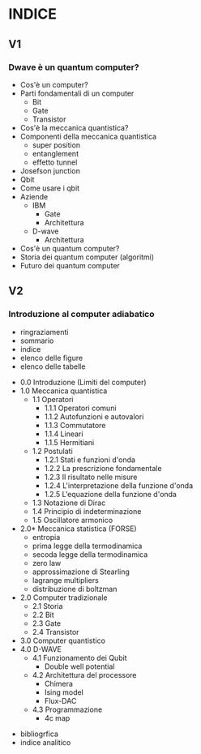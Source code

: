 # INDICE

## V1
### Dwave è un quantum computer?
- Cos'è un computer?
- Parti fondamentali di un computer
  - Bit
  - Gate
  - Transistor
- Cos'è la meccanica quantistica?
- Componenti della meccanica quantistica
  - super position
  - entanglement
  - effetto tunnel
- Josefson junction
- Qbit
- Come usare i qbit
- Aziende
  - IBM
    - Gate
    - Architettura
  - D-wave
    - Architettura
- Cos'è un quantum computer?
- Storia dei quantum computer (algoritmi)
- Futuro dei quantum computer

## V2
### Introduzione al computer adiabatico
* ringraziamenti
* sommario
* indice
* elenco delle figure
* elenco delle tabelle
- 0.0 Introduzione (Limiti del computer)
- 1.0 Meccanica quantistica
  - 1.1 Operatori
    - 1.1.1 Operatori comuni
    - 1.1.2 Autofunzioni e autovalori
    - 1.1.3 Commutatore
    - 1.1.4 Lineari
    - 1.1.5 Hermitiani
  - 1.2 Postulati
    - 1.2.1 Stati e funzioni d'onda
    - 1.2.2 La prescrizione fondamentale
    - 1.2.3 Il risultato nelle misure
    - 1.2.4 L'interpretazione della funzione d'onda
    - 1.2.5 L'equazione della funzione d'onda
  - 1.3 Notazione di Dirac
  - 1.4 Principio di indeterminazione
  - 1.5 Oscillatore armonico
- 2.0* Meccanica statistica (FORSE)
  - entropia
  - prima legge della termodinamica
  - secoda legge della termodinamica
  - zero law
  - approssimazione di Stearling
  - lagrange multipliers
  - distribuzione di boltzman
- 2.0 Computer tradizionale
  - 2.1 Storia
  - 2.2 Bit
  - 2.3 Gate
  - 2.4 Transistor
- 3.0 Computer quantistico
- 4.0 D-WAVE
  - 4.1 Funzionamento dei Qubit
    - Double well potential
  - 4.2 Architettura del processore
    - Chimera
    - Ising model
    - Flux-DAC
  - 4.3 Programmazione
    - 4c map
* bibliogrfica
* indice analitico
